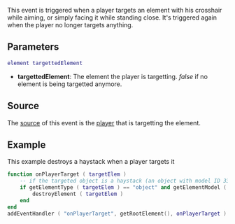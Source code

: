 This event is triggered when a player targets an element with his crosshair while aiming, or simply facing it while standing close. It's triggered again when the player no longer targets anything.

Parameters
----------

``` lua
element targettedElement
```

-   **targettedElement**: The element the player is targetting. *false* if no element is being targetted anymore.

Source
------

The [source](/event_system#Event_source.md "wikilink") of this event is the [player](/player.md "wikilink") that is targetting the element.

Example
-------

<section name="Server" class="server" show="true">
This example destroys a haystack when a player targets it

``` lua
function onPlayerTarget ( targetElem )
    -- if the targeted object is a haystack (an object with model ID 3374) remove it from the game
    if getElementType ( targetElem ) == "object" and getElementModel ( targetElem ) == 3374 then
        destroyElement ( targetElem )
    end
end
addEventHandler ( "onPlayerTarget", getRootElement(), onPlayerTarget )    -- add above function as handler for targeting event
```

</section>
